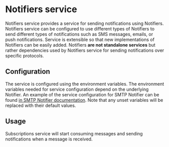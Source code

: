 # Notifiers service

Notifiers service provides a service for sending notifications using Notifiers.
Notifiers service can be configured to use different types of Notifiers to send
different types of notifications such as SMS messages, emails, or push notifications.
Service is extensible so that new implementations of Notifiers can be easily added.
Notifiers **are not standalone services** but rather dependencies used by Notifiers service
for sending notifications over specific protocols.

## Configuration

The service is configured using the environment variables.
The environment variables needed for service configuration depend on the underlying Notifier.
An example of the service configuration for SMTP Notifier can be found [in SMTP Notifier documentation](smtp/README.md).
Note that any unset variables will be replaced with their
default values.


## Usage

Subscriptions service will start consuming messages and sending notifications when a message is received.

[doc]: http://mainflux.readthedocs.io
